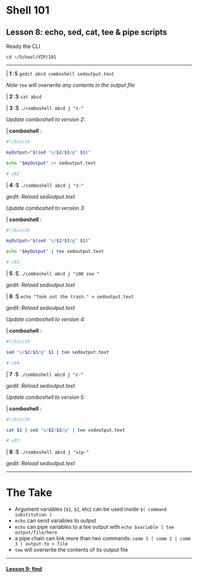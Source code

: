 # Shell 101
## Lesson 8: echo, sed, cat, tee & pipe scripts

Ready the CLI

`cd ~/School/VIP/101`

___

| **1** :$ `gedit abcd comboshell sedoutput.text`

*Note `tee` will overwrite any contents in the output file*

| **2** :$ `cat abcd`

| **3** :$ `./comboshell abcd j "z-"`

*Update comboshell to version 2:*

| **comboshell** :

```sh
#!/bin/sh

myOutput="$(sed "s/$2/$3/g" $1)"

echo "$myOutput" >> sedoutput.text

# v02
```

| **4** :$ `./comboshell abcd j "z-"`

*gedit: Reload sedoutput.text*

*Update comboshell to version 3:*

| **comboshell** :

```sh
#!/bin/sh

myOutput="$(sed "s/$2/$3/g" $1)"

echo "$myOutput" | tee sedoutput.text

# v03
```

| **5** :$ `./comboshell abcd j "z00 zoo "`

*gedit: Reload sedoutput.text*

| **6** :$ `echo "Took out the trash." > sedoutput.text`

*gedit: Reload sedoutput.text*

*Update comboshell to version 4:*

| **comboshell** :

```sh
#!/bin/sh

sed "s/$2/$3/g" $1 | tee sedoutput.text

# v04
```

| **7** :$ `./comboshell abcd j "z-"`

*gedit: Reload sedoutput.text*

*Update comboshell to version 5:*

| **comboshell** :

```sh
#!/bin/sh

cat $1 | sed "s/$2/$3/g" | tee sedoutput.text

# v05
```

| **8** :$ `./comboshell abcd j "vip-"`

*gedit: Reload sedoutput.text*

___

# The Take

- Argument variables (`$1`, `$2`, etc) can be used inside `$( command substitution )`
- `echo` can send variables to output
- `echo` can pipe variables to a tee output with `echo $variable | tee output/file/here`
- a pipe chain can link more than two commands: `comm 1 | comm 2 | comm 3 | output-to > file`
- `tee` will overwrite the contents of its output file

___

#### [Lesson 9: find](https://github.com/inkVerb/vip/blob/master/101/Lesson-09.md)
